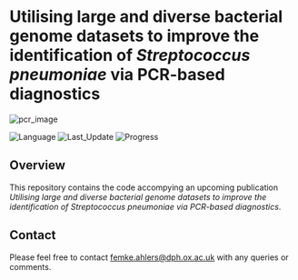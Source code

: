 # Utilising large and diverse bacterial genome datasets to improve the identification of *Streptococcus pneumoniae* via PCR-based diagnostics



![pcr_image](https://user-images.githubusercontent.com/82872002/229370808-4e680495-3933-4c51-8586-bb07a68f3723.jpg)



![Language](https://img.shields.io/badge/Coding%20Language-R%20version%204.2.1-blueviolet)
![Last_Update](https://img.shields.io/badge/Last%20Repository%20Update-March%202023-brightgreen)
![Progress](https://img.shields.io/badge/Repository%20Progress-Complete-brightgreen)


## Overview
This repository contains the code accompying an upcoming publication *Utilising large and diverse bacterial genome datasets to improve the identification of Streptococcus pneumoniae via PCR-based diagnostics*.


## Contact
Please feel free to contact femke.ahlers@dph.ox.ac.uk with any queries or comments.

 
